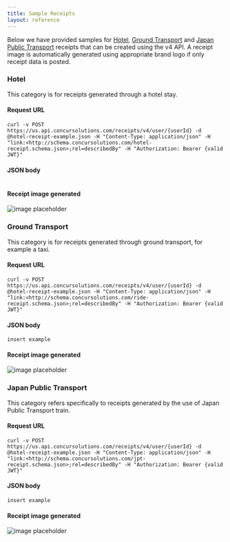 ```yaml
---
title: Sample Receipts
layout: reference
---
```

Below we have provided samples for [Hotel](#Hotel), [Ground Transport](#GroundTransport) and [Japan Public Transport](#JPT) receipts that can be created using the v4 API. A receipt image is automatically generated using appropriate brand logo if only receipt data is posted. 

### <a name="Hotel">Hotel
This category is for receipts generated through a hotel stay.

####  Request URL
```
curl -v POST https://us.api.concursolutions.com/receipts/v4/user/{userId} -d @hotel-receipt-example.json -H "Content-Type: application/json" -H "link:<http://schema.concursolutions.com/hotel-receipt.schema.json>;rel=describedBy" -H "Authorization: Bearer {valid JWT}"
```

#### JSON body
```
```

####  Receipt image generated

![image placeholder](https://github.com/concur/receipt-service/blob/development/src/test/expectedImages/hotel-negative-line-item.png)

### <a name="GroundTransport"></a>Ground Transport
This category is for receipts generated through ground transport, for example a taxi.

####  Request URL
```
curl -v POST https://us.api.concursolutions.com/receipts/v4/user/{userId} -d @hotel-receipt-example.json -H "Content-Type: application/json" -H "link:<http://schema.concursolutions.com/ride-receipt.schema.json>;rel=describedBy" -H "Authorization: Bearer {valid JWT}"
```

#### JSON body
```
insert example
```

####  Receipt image generated

![image placeholder](https://github.com/concur/receipt-service/blob/development/src/test/expectedImages/ride-curb.json.png)


### <a name="JPT"></a>Japan Public Transport
This category refers specifically to receipts generated by the use of Japan Public Transport train.

####  Request URL
```
curl -v POST https://us.api.concursolutions.com/receipts/v4/user/{userId} -d @hotel-receipt-example.json -H "Content-Type: application/json" -H "link:<http://schema.concursolutions.com/jpt-receipt.schema.json>;rel=describedBy" -H "Authorization: Bearer {valid JWT}"
```

#### JSON body
```
insert example
```

####  Receipt image generated

![image placeholder](https://github.com/concur/receipt-service/blob/development/src/test/expectedImages/jpt-multiple-segments.png)
